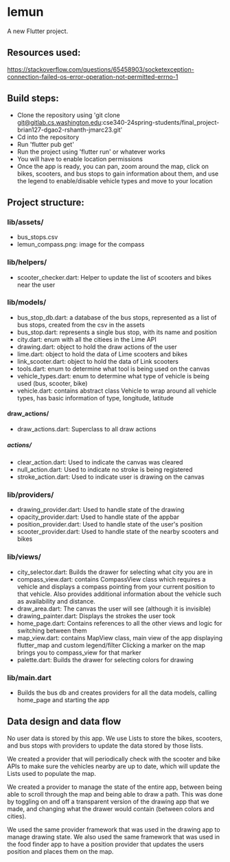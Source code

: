# lemun

A new Flutter project.

## Resources used:

https://stackoverflow.com/questions/65458903/socketexception-connection-failed-os-error-operation-not-permitted-errno-1


## Build steps:
- Clone the repository using 'git clone git@gitlab.cs.washington.edu:cse340-24spring-students/final_project-brian127-dgao2-rshanth-jmarc23.git'
- Cd into the repository
- Run 'flutter pub get'
- Run the project using 'flutter run' or whatever works
- You will have to enable location permissions
- Once the app is ready, you can pan, zoom around the map, click on bikes, scooters, and bus stops to gain information about them, and use the legend to enable/disable vehicle types and move to your location

## Project structure:

### lib/assets/

- bus_stops.csv
- lemun_compass.png: image for the compass

### lib/helpers/

- scooter_checker.dart: Helper to update the list of scooters and bikes near the user

### lib/models/

- bus_stop_db.dart: a database of the bus stops, represented as a list of bus stops, created from the csv in the assets
- bus_stop.dart: represents a single bus stop, with its name and position 
- city.dart: enum with all the citiees in the Lime API
- drawing.dart: object to hold the draw actions of the user
- lime.dart: object to hold the data of Lime scooters and bikes
- link_scooter.dart: object to hold the data of Link scooters
- tools.dart: enum to determine what tool is being used on the canvas
- vehicle_types.dart: enum to determine what type of vehicle is being used (bus, scooter, bike)
- vehicle.dart: contains abstract class Vehicle to wrap around all vehicle types, has basic information of type, longitude, latitude

#### draw_actions/

- draw_actions.dart: Superclass to all draw actions

##### actions/

- clear_action.dart: Used to indicate the canvas was cleared
- null_action.dart: Used to indicate no stroke is being registered
- stroke_action.dart: Used to indicate user is drawing on the canvas

### lib/providers/

- drawing_provider.dart: Used to handle state of the drawing
- opacity_provider.dart: Used to handle state of the appbar
- position_provider.dart: Used to handle state of the user's position
- scooter_provider.dart: Used to handle state of the nearby scooters and bikes

### lib/views/

- city_selector.dart: Builds the drawer for selecting what city you are in
- compass_view.dart: contains CompassView class which requires a vehicle and displays a compass pointing from your current position to that vehicle. Also provides additional information about the vehicle such as availability and distance. 
- draw_area.dart: The canvas the user will see (although it is invisible)
- drawing_painter.dart: Displays the strokes the user took
- home_page.dart: Contains references to all the other views and logic for switching between them
- map_view.dart: contains MapView class, main view of the app displaying flutter_map and custom legend/filter
Clicking a marker on the map brings you to compass_view for that marker
- palette.dart: Builds the drawer for selecting colors for drawing

### lib/main.dart

- Builds the bus db and creates providers for all the data models, calling home_page and starting the app

## Data design and data flow
No user data is stored by this app. We use Lists to store the bikes, scooters, and bus stops with providers to update the data stored by those lists.

We created a provider that will periodically check with the scooter and bike APIs to make sure the vehicles nearby are up to date, which will update the Lists used to populate the map.

We created a provider to manage the state of the entire app, between being able to scroll through the map and being able to draw a path. This was done by toggling on and off a transparent version of the drawing app that we made, and changing what the drawer would contain (between colors and cities).

We used the same provider framework that was used in the drawing app to manage drawing state. We also used the same framework that was used in the food finder app to have a position provider that updates the users position and places them on the map.
